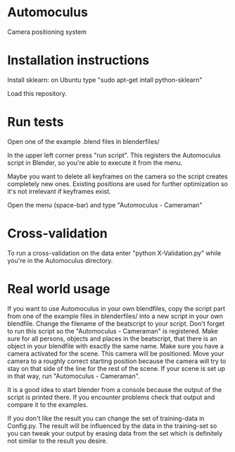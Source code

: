 Automoculus
===========

Camera positioning system

Installation instructions
=========================

Install sklearn:
on Ubuntu type "sudo apt-get intall python-sklearn"

Load this repository.

Run tests
=========

Open one of the example .blend files in blenderfiles/

In the upper left corner press "run script". This registers the Automoculus script in Blender, so you're able to 
execute it from the menu.

Maybe you want to delete all keyframes on the camera so the script creates completely new ones. Existing positions 
are used for further optimization so it's not irrelevant if keyframes exist.

Open the menu (space-bar) and type "Automoculus - Cameraman"

Cross-validation
================

To run a cross-validation on the data enter "python X-Validation.py" while you're in the Automoculus directory.

Real world usage
================

If you want to use Automoculus in your own blendfiles, copy the script part from one of the example files in 
blenderfiles/ into a new script in your own blendfile. Change the filename of the beatscript to your script.
Don't forget to run this script so the "Automoculus - Cameraman" is registered. Make sure for all persons, 
objects and places in the beatscript, that there is an object in your blendfile with exactly the same name. Make
sure you have a camera activated for the scene. This camera will be positioned. Move your camera to a roughly
correct starting position because the camera will try to stay on that side of the line for the rest of the scene.
If your scene is set up in that way, run "Automoculus - Cameraman".

It is a good idea to start blender from a console because the output of the script is printed there. If you
encounter problems check that output and compare it to the examples.

If you don't like the result you can change the set of training-data in Config.py. The result will be influenced 
by the data in the training-set so you can tweak your output by erasing data from the set which is definitely not 
similar to the result you desire.